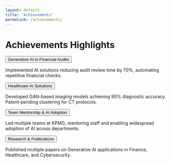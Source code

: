 ```yaml
---
layout: default
title: "Achievements"
permalink: /achievements/
---
```


# Achievements Highlights

<div class="timeline">

<div class="timeline-entry">
  <button class="collapsible">Generative AI in Financial Audits</button>
  <div class="content-collapsible">
    <p>Implemented AI solutions reducing audit review time by 70%, automating repetitive financial checks.</p>
  </div>
</div>

<div class="timeline-entry">
  <button class="collapsible">Healthcare AI Solutions</button>
  <div class="content-collapsible">
    <p>Developed GAN-based imaging models achieving 95% diagnostic accuracy. Patent-pending clustering for CT protocols.</p>
  </div>
</div>

<div class="timeline-entry">
  <button class="collapsible">Team Mentorship & AI Adoption</button>
  <div class="content-collapsible">
    <p>Led multiple teams at KPMG, mentoring staff and enabling widespread adoption of AI across departments.</p>
  </div>
</div>

<div class="timeline-entry">
  <button class="collapsible">Research & Publications</button>
  <div class="content-collapsible">
    <p>Published multiple papers on Generative AI applications in Finance, Healthcare, and Cybersecurity.</p>
  </div>
</div>

</div>
